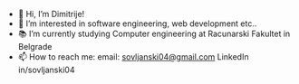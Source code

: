 - 👋 Hi, I’m Dimitrije!
- 👀 I’m interested in software engineering, web development etc..
- 📚 I’m currently studying Computer engineering at Racunarski Fakultet in Belgrade
- 📫 How to reach me:
    email: sovljanski04@gmail.com
    LinkedIn in/sovljanski04

<!---
sovljanski04/sovljanski04 is a ✨ special ✨ repository because its `README.md` (this file) appears on your GitHub profile.
You can click the Preview link to take a look at your changes.
--->
